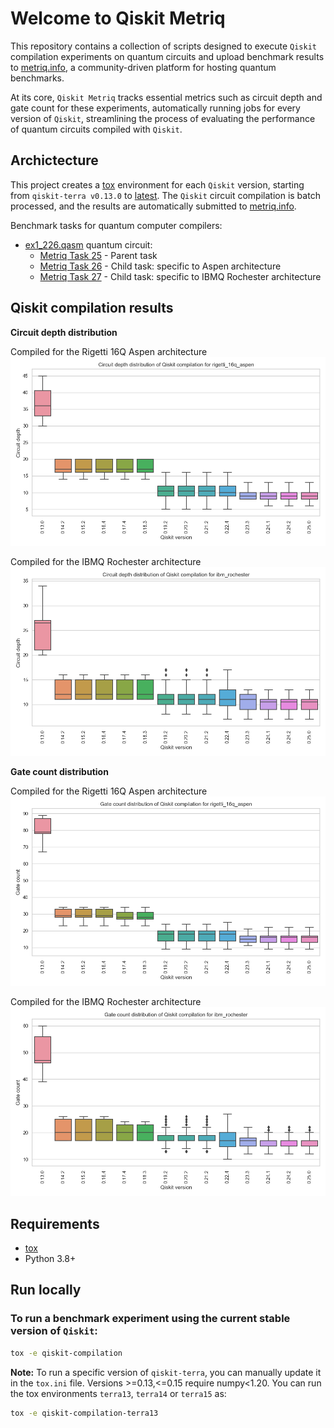 # Welcome to Qiskit Metriq

This repository contains a collection of scripts designed to execute `Qiskit` compilation experiments on quantum circuits and upload benchmark results to [metriq.info](https://metriq.info/), a community-driven platform for hosting quantum benchmarks.

At its core, `Qiskit Metriq` tracks essential metrics such as circuit depth and gate count for these experiments, automatically running jobs for every version of `Qiskit`, streamlining the process of evaluating the performance of quantum circuits compiled with `Qiskit`.

## Archictecture

This project creates a [tox](https://pypi.org/project/tox/) environment for each `Qiskit` version, starting from `qiskit-terra v0.13.0` to [latest](https://github.com/Qiskit/qiskit/releases). The `Qiskit` circuit compilation is batch processed, and the results are automatically submitted to [metriq.info](https://metriq.info/).

Benchmark tasks for quantum computer compilers:
- [ex1_226.qasm](https://github.com/CQCL/pytket/blob/2afee82a46cee18d618b7adf4b2b810a8a9da4e8/examples/benchmarking/ibmq/ex1_226.qasm) quantum circuit:
    - [Metriq Task 25](https://metriq.info/Task/25) - Parent task
    - [Metriq Task 26](https://metriq.info/Task/26) - Child task: specific to Aspen architecture
    - [Metriq Task 27](https://metriq.info/Task/27) - Child task: specific to IBMQ Rochester architecture

## Qiskit compilation results
**Circuit depth distribution**

Compiled for the Rigetti 16Q Aspen architecture
![Circuit depth-Aspen](benchmarking/results/visualizations/boxplot-aspen_depth.png)

Compiled for the IBMQ Rochester architecture
![Circuit depth-Rochester](benchmarking/results/visualizations/boxplot-rochester_depth.png)

**Gate count distribution**

Compiled for the Rigetti 16Q Aspen architecture
![Circuit depth-Aspen](benchmarking/results/visualizations/boxplot-aspen_gates.png)

Compiled for the IBMQ Rochester architecture
![Circuit depth-Rochester](benchmarking/results/visualizations/boxplot-rochester_gates.png)

## Requirements
* [tox](https://pypi.org/project/tox/)
* Python 3.8+

## Run locally
### To run a benchmark experiment using the current stable version of `Qiskit`:
```bash
tox -e qiskit-compilation
```
**Note:**
To run a specific version of `qiskit-terra`, you can manually update it in the `tox.ini` file.
Versions >=0.13,<=0.15 require numpy<1.20. You can run the tox environments `terra13`, `terra14` or `terra15` as:
```bash
tox -e qiskit-compilation-terra13
```
